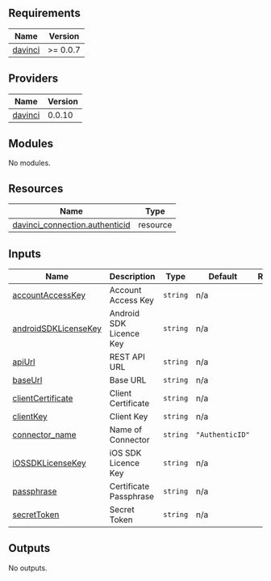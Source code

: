<!-- BEGIN_TF_DOCS -->
## Requirements

| Name | Version |
|------|---------|
| <a name="requirement_davinci"></a> [davinci](#requirement\_davinci) | >= 0.0.7 |

## Providers

| Name | Version |
|------|---------|
| <a name="provider_davinci"></a> [davinci](#provider\_davinci) | 0.0.10 |

## Modules

No modules.

## Resources

| Name | Type |
|------|------|
| [davinci_connection.authenticid](https://registry.terraform.io/providers/samir-gandhi/davinci/latest/docs/resources/connection) | resource |

## Inputs

| Name | Description | Type | Default | Required |
|------|-------------|------|---------|:--------:|
| <a name="input_accountAccessKey"></a> [accountAccessKey](#input\_accountAccessKey) | Account Access Key | `string` | n/a | yes |
| <a name="input_androidSDKLicenseKey"></a> [androidSDKLicenseKey](#input\_androidSDKLicenseKey) | Android SDK Licence Key | `string` | n/a | yes |
| <a name="input_apiUrl"></a> [apiUrl](#input\_apiUrl) | REST API URL | `string` | n/a | yes |
| <a name="input_baseUrl"></a> [baseUrl](#input\_baseUrl) | Base URL | `string` | n/a | yes |
| <a name="input_clientCertificate"></a> [clientCertificate](#input\_clientCertificate) | Client Certificate | `string` | n/a | yes |
| <a name="input_clientKey"></a> [clientKey](#input\_clientKey) | Client Key | `string` | n/a | yes |
| <a name="input_connector_name"></a> [connector\_name](#input\_connector\_name) | Name of Connector | `string` | `"AuthenticID"` | no |
| <a name="input_iOSSDKLicenseKey"></a> [iOSSDKLicenseKey](#input\_iOSSDKLicenseKey) | iOS SDK Licence Key | `string` | n/a | yes |
| <a name="input_passphrase"></a> [passphrase](#input\_passphrase) | Certificate Passphrase | `string` | n/a | yes |
| <a name="input_secretToken"></a> [secretToken](#input\_secretToken) | Secret Token | `string` | n/a | yes |

## Outputs

No outputs.
<!-- END_TF_DOCS -->